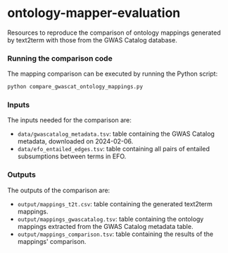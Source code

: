 # ontology-mapper-evaluation
Resources to reproduce the comparison of ontology mappings generated by text2term with those from the GWAS Catalog database.

### Running the comparison code
The mapping comparison can be executed by running the Python script:

```python
python compare_gwascat_ontology_mappings.py
```

### Inputs
The inputs needed for the comparison are: 

- `data/gwascatalog_metadata.tsv`: table containing the GWAS Catalog metadata, downloaded on 2024-02-06. 
- `data/efo_entailed_edges.tsv`: table containing all pairs of entailed subsumptions between terms in EFO. 

### Outputs
The outputs of the comparison are:

- `output/mappings_t2t.csv`: table containing the generated text2term mappings.
- `output/mappings_gwascatalog.tsv`: table containing the ontology mappings extracted from the GWAS Catalog metadata table.
- `output/mappings_comparison.tsv`: table containing the results of the mappings' comparison.